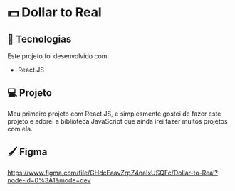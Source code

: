 # 💵 Dollar to Real


## 🚀 Tecnologias
Este projeto foi desenvolvido com:
* React.JS

## 💻 Projeto
Meu primeiro projeto com React.JS, e simplesmente gostei de fazer este projeto e adorei a biblioteca JavaScript que ainda irei fazer muitos projetos com ela.

## 🖌️ Figma
https://www.figma.com/file/GHdcEaavZrpZ4naIxUSQFc/Dollar-to-Real?node-id=0%3A1&mode=dev

